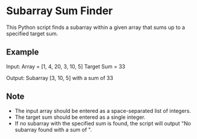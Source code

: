 # Subarray Sum Finder

This Python script finds a subarray within a given array that sums up to a specified target sum.

## Example

Input:
Array = [1, 4, 20, 3, 10, 5]
Target Sum = 33

Output:
Subarray [3, 10, 5] with a sum of 33

## Note

- The input array should be entered as a space-separated list of integers.
- The target sum should be entered as a single integer.
- If no subarray with the specified sum is found, the script will output "No subarray found with a sum of <target sum>".
